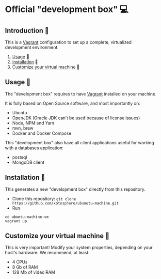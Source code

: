 # Official "development box" :computer:

## Introduction :bookmark:

This is a [Vagrant](https://www.vagrantup.com/) configuration to set up a complete, virtualized development environment.

1. [Usage](#usage) :gift:
2. [Installation](#setup) :rocket:
3. [Customize your virtual machine](#customize) :wrench:

## <a name="usage"></a> Usage :gift:

The "development box" requires to have [Vagrant](https://www.vagrantup.com/) installed on your machine.

It is fully based on Open Source software, and most importantly on:

- Ubuntu
- OpenJDK (Oracle JDK can't be used because of license issues)
- Node, NPM and Yarn
- mvn, brew
- Docker and Docker Compose

This "development box" also have all client applications useful for working with a databases application:

- postsql
- MongoDB client

## <a name="setup"></a> Installation :rocket:

This generates a new "development box" directly from this repository.

- Clone this repository: `git clone https://github.com/xotosphere/ubunutu-machine.git`
- Run

```
cd ubuntu-machine-vm
vagrant up
```

## <a name="customize"></a> Customize your virtual machine :wrench:

This is very important! Modify your system properties, depending on your host's hardware. We recommend, at least:

- 4 CPUs
- 8 Gb of RAM
- 128 Mb of video RAM
